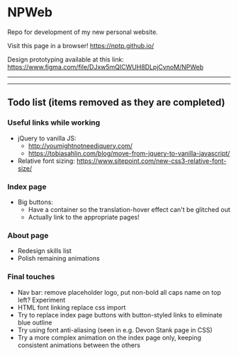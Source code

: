# NPWeb

Repo for development of my new personal website.

Visit this page in a browser!
https://nptp.github.io/

Design prototyping available at this link:
https://www.figma.com/file/DJxw5mQICWUH8DLpjCvnoM/NPWeb

---
---

## Todo list (items removed as they are completed)

### Useful links while working
- jQuery to vanilla JS:
  - http://youmightnotneedjquery.com/
  - https://tobiasahlin.com/blog/move-from-jquery-to-vanilla-javascript/
- Relative font sizing: https://www.sitepoint.com/new-css3-relative-font-size/

### Index page
- Big buttons:
  - Have a container so the translation-hover effect can't be glitched out
  - Actually link to the appropriate pages!

### About page
- Redesign skills list
- Polish remaining animations

### Final touches
- Nav bar: remove placeholder logo, put non-bold all caps name on top left? Experiment
- HTML font linking replace css import
- Try to replace index page buttons with button-styled links to eliminate blue outline
- Try using font anti-aliasing (seen in e.g. Devon Stank page in CSS)
- Try a more complex animation on the index page only, keeping consistent animations between the others